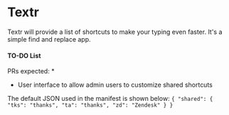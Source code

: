 # Textr

Textr will provide a list of shortcuts to make your typing even faster.
It's a simple find and replace app.

#### TO-DO List
PRs expected:
* 
* User interface to allow admin users to customize shared shortcuts

The default JSON used in the manifest is shown below:
`{
  "shared": {
    "tks": "thanks",
    "ta": "thanks",
    "zd": "Zendesk"
  }
}`
